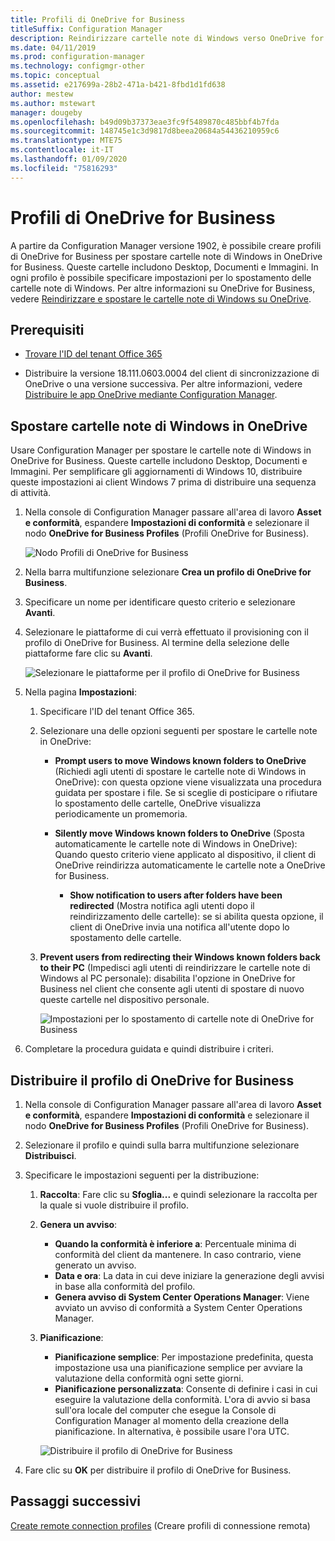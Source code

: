 ```yaml
---
title: Profili di OneDrive for Business
titleSuffix: Configuration Manager
description: Reindirizzare cartelle note di Windows verso OneDrive for Business usando un profilo di OneDrive for Business in Configuration Manager.
ms.date: 04/11/2019
ms.prod: configuration-manager
ms.technology: configmgr-other
ms.topic: conceptual
ms.assetid: e217699a-28b2-471a-b421-8fbd1d1fd638
author: mestew
ms.author: mstewart
manager: dougeby
ms.openlocfilehash: b49d09b37373eae3fc9f5489870c485bbf4b7fda
ms.sourcegitcommit: 148745e1c3d9817d8beea20684a54436210959c6
ms.translationtype: MTE75
ms.contentlocale: it-IT
ms.lasthandoff: 01/09/2020
ms.locfileid: "75816293"
---
```

# <a name="onedrive-for-business-profiles"></a>Profili di OneDrive for Business

A partire da Configuration Manager versione 1902, è possibile creare profili di OneDrive for Business per spostare cartelle note di Windows in OneDrive for Business. Queste cartelle includono Desktop, Documenti e Immagini. In ogni profilo è possibile specificare impostazioni per lo spostamento delle cartelle note di Windows. Per altre informazioni su OneDrive for Business, vedere [Reindirizzare e spostare le cartelle note di Windows su OneDrive](https://docs.microsoft.com/onedrive/redirect-known-folders). <!--3556021-->

## <a name="prerequisites"></a>Prerequisiti

- [Trovare l'ID del tenant Office 365](https://docs.microsoft.com/onedrive/find-your-office-365-tenant-id)  

- Distribuire la versione 18.111.0603.0004 del client di sincronizzazione di OneDrive o una versione successiva. Per altre informazioni, vedere [Distribuire le app OneDrive mediante Configuration Manager](https://docs.microsoft.com/onedrive/deploy-on-windows).  

## <a name="bkmk_odfb"></a> Spostare cartelle note di Windows in OneDrive
<!--3556021-->
Usare Configuration Manager per spostare le cartelle note di Windows in OneDrive for Business. Queste cartelle includono Desktop, Documenti e Immagini. Per semplificare gli aggiornamenti di Windows 10, distribuire queste impostazioni ai client Windows 7 prima di distribuire una sequenza di attività. 

1. Nella console di Configuration Manager passare all'area di lavoro **Asset e conformità**, espandere **Impostazioni di conformità** e selezionare il nodo **OneDrive for Business Profiles** (Profili OneDrive for Business).  

   ![Nodo Profili di OneDrive for Business](media/onedrive-for-business-profiles-node.png)
2. Nella barra multifunzione selezionare **Crea un profilo di OneDrive for Business**.  

3. Specificare un nome per identificare questo criterio e selezionare **Avanti**.  

4. Selezionare le piattaforme di cui verrà effettuato il provisioning con il profilo di OneDrive for Business. Al termine della selezione delle piattaforme fare clic su **Avanti**.

    ![Selezionare le piattaforme per il profilo di OneDrive for Business](media/onedrive-for-business-profile-select-platforms.png) 

5. Nella pagina **Impostazioni**:

    1. Specificare l'ID del tenant Office 365.  

    2. Selezionare una delle opzioni seguenti per spostare le cartelle note in OneDrive:  

        - **Prompt users to move Windows known folders to OneDrive** (Richiedi agli utenti di spostare le cartelle note di Windows in OneDrive): con questa opzione viene visualizzata una procedura guidata per spostare i file. Se si sceglie di posticipare o rifiutare lo spostamento delle cartelle, OneDrive visualizza periodicamente un promemoria.  

        - **Silently move Windows known folders to OneDrive** (Sposta automaticamente le cartelle note di Windows in OneDrive): Quando questo criterio viene applicato al dispositivo, il client di OneDrive reindirizza automaticamente le cartelle note a OneDrive for Business.  

            - **Show notification to users after folders have been redirected** (Mostra notifica agli utenti dopo il reindirizzamento delle cartelle): se si abilita questa opzione, il client di OneDrive invia una notifica all'utente dopo lo spostamento delle cartelle.  

    3. **Prevent users from redirecting their Windows known folders back to their PC** (Impedisci agli utenti di reindirizzare le cartelle note di Windows al PC personale): disabilita l'opzione in OneDrive for Business nel client che consente agli utenti di spostare di nuovo queste cartelle nel dispositivo personale.  

       ![Impostazioni per lo spostamento di cartelle note di OneDrive for Business](media/onedrive-for-business-profile-move-folder-settings.png)

6. Completare la procedura guidata e quindi distribuire i criteri.  


## <a name="deploy-the-onedrive-for-business-profile"></a>Distribuire il profilo di OneDrive for Business

1. Nella console di Configuration Manager passare all'area di lavoro **Asset e conformità**, espandere **Impostazioni di conformità** e selezionare il nodo **OneDrive for Business Profiles** (Profili OneDrive for Business).  


2. Selezionare il profilo e quindi sulla barra multifunzione selezionare **Distribuisci**.

3. Specificare le impostazioni seguenti per la distribuzione:

   1. **Raccolta**: Fare clic su **Sfoglia...** e quindi selezionare la raccolta per la quale si vuole distribuire il profilo.  
   1. **Genera un avviso**:

      - **Quando la conformità è inferiore a**: Percentuale minima di conformità del client da mantenere. In caso contrario, viene generato un avviso.
      -  **Data e ora**: La data in cui deve iniziare la generazione degli avvisi in base alla conformità del profilo.
      - **Genera avviso di System Center Operations Manager**: Viene avviato un avviso di conformità a System Center Operations Manager.
   1. **Pianificazione**:

      - **Pianificazione semplice**: Per impostazione predefinita, questa impostazione usa una pianificazione semplice per avviare la valutazione della conformità ogni sette giorni.
      - **Pianificazione personalizzata**: Consente di definire i casi in cui eseguire la valutazione della conformità. L'ora di avvio si basa sull'ora locale del computer che esegue la Console di Configuration Manager al momento della creazione della pianificazione. In alternativa, è possibile usare l'ora UTC.
 
      ![Distribuire il profilo di OneDrive for Business](media/onedrive-for-business-deploy-profile.png)

4. Fare clic su **OK** per distribuire il profilo di OneDrive for Business.


## <a name="next-steps"></a>Passaggi successivi

[Create remote connection profiles](/sccm/compliance/deploy-use/create-remote-connection-profiles) (Creare profili di connessione remota)
